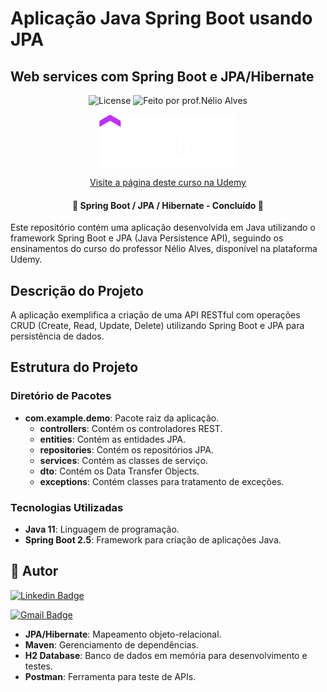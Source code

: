 # Aplicação Java Spring Boot usando JPA

## Web services com Spring Boot e JPA/Hibernate

<p align="center">  
      
   <img alt="License" src="https://img.shields.io/badge/license-MIT-brightgreen">
    <img alt="Feito por prof.Nélio Alves" src="https://img.shields.io/badge/feito%20por-prof. Nélio Alves-%237519C1">
  </a>

  <div align="center">
	  <a  href="https://www.udemy.com">
		  <img src="https://github.com/JsnEvt/DataFrames/blob/main/assets/udemy_b25.png">
	  </a>
  </div>
<p align="center">
	<a href="https://www.udemy.com/course/java-curso-completo/?couponCode=KEEPLEARNING/">Visite a página deste curso na Udemy</a>
</p>

<h4 align="center"> 
	🚧  Spring Boot / JPA / Hibernate - Concluído  🚧
</h4>


Este repositório contém uma aplicação desenvolvida em Java utilizando o framework Spring Boot e JPA (Java Persistence API), seguindo os ensinamentos do curso do professor Nélio Alves, disponível na plataforma Udemy.

## Descrição do Projeto

A aplicação exemplifica a criação de uma API RESTful com operações CRUD (Create, Read, Update, Delete) utilizando Spring Boot e JPA para persistência de dados. 

## Estrutura do Projeto

### Diretório de Pacotes
- **com.example.demo**: Pacote raiz da aplicação.
  - **controllers**: Contém os controladores REST.
  - **entities**: Contém as entidades JPA.
  - **repositories**: Contém os repositórios JPA.
  - **services**: Contém as classes de serviço.
  - **dto**: Contém os Data Transfer Objects.
  - **exceptions**: Contém classes para tratamento de exceções.

### Tecnologias Utilizadas
- **Java 11**: Linguagem de programação.
- **Spring Boot 2.5**: Framework para criação de aplicações Java.

## 🦸 Autor

[![Linkedin Badge](https://img.shields.io/badge/-Jason-blue?style=flat-square&logo=Linkedin&logoColor=white&link=https://www.linkedin.com/in/jason-everton/)](https://www.linkedin.com/in/jason-everton/)

[![Gmail Badge](https://img.shields.io/badge/-jasonemsw10@gmail.com-c14438?style=flat-square&logo=Gmail&logoColor=white&link=mailto:jasonemsw10@gmail.com)](mailto:jasonemsw10@gmail.com)

- **JPA/Hibernate**: Mapeamento objeto-relacional.
- **Maven**: Gerenciamento de dependências.
- **H2 Database**: Banco de dados em memória para desenvolvimento e testes.
- **Postman**: Ferramenta para teste de APIs.
